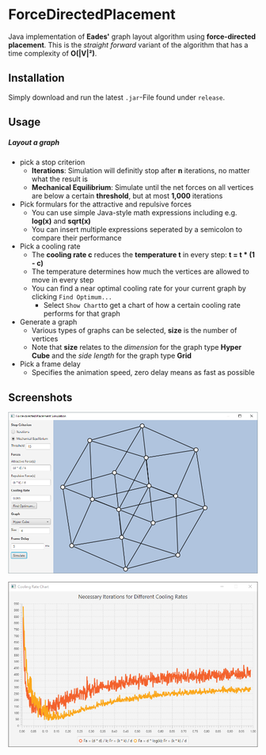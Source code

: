 # ForceDirectedPlacement
Java implementation of **Eades'** graph layout algorithm using **force-directed placement**.
This is the *straight forward* variant of the algorithm that has a time complexity of **O(|V|²)**.
## Installation
Simply download and run the latest `.jar`-File found under `release`. 
## Usage
##### Layout a graph
* pick a stop criterion
    * **Iterations**: Simulation will definitly stop after **n** iterations, no matter what the result is
    * **Mechanical Equilibrium**: Simulate until the net forces on all vertices are below a certain **threshold**, but at most **1,000** iterations
* Pick formulars for the attractive and repulsive forces
    * You can use simple Java-style math expressions including e.g. **log(x)** and **sqrt(x)**
    * You can insert multiple expressions seperated by a semicolon to compare their performance
* Pick a cooling rate
    * The **cooling rate c** reduces the **temperature t** in every step: **t = t * (1 - c)**  
    * The temperature determines how much the vertices are allowed to move in every step
    * You can find a near optimal cooling rate for your current graph by clicking `Find Optimum...`
        * Select `Show Chart`to get a chart of how a certain cooling rate performs for that graph
* Generate a graph
    * Various types of graphs can be selected, **size** is the number of vertices
    * Note that **size** relates to the *dimension* for the graph type **Hyper Cube** and the *side length* for the graph type **Grid**
* Pick a frame delay
    * Specifies the animation speed, zero delay means as fast as possible

## Screenshots
![Main Window](https://raw.githubusercontent.com/Benjoyo/ForceDirectedPlacement/master/screenshots/main_window.PNG)

![Chart Window](https://raw.githubusercontent.com/Benjoyo/ForceDirectedPlacement/master/screenshots/chart_window.PNG)
